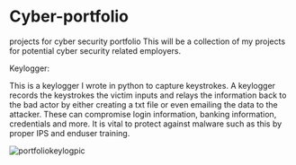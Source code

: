 # Cyber-portfolio
projects for cyber security portfolio
This will be a collection of my projects for potential cyber security related employers. 


Keylogger:

This is a keylogger I wrote in python to capture keystrokes. A keylogger records the keystrokes the victim inputs and relays the information back to the bad actor by either creating a txt file or even emailing the data to the attacker. These can compromise login information, banking information, credentials and more. It is vital to protect against malware such as this by proper IPS and enduser training. 


![portfoliokeylogpic](https://user-images.githubusercontent.com/103074186/174188151-21b4f03d-43d2-4936-8750-0b9b24b1b3c6.PNG)
